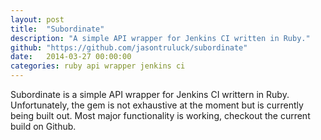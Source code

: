```yaml
---
layout: post
title:  "Subordinate"
description: "A simple API wrapper for Jenkins CI written in Ruby."
github: "https://github.com/jasontruluck/subordinate"
date:   2014-03-27 00:00:00
categories: ruby api wrapper jenkins ci
---
```


Subordinate is a simple API wrapper for Jenkins CI writtern in Ruby. Unfortunately, the gem is not
exhaustive at the moment but is currently being built out. Most major functionality is working, checkout
the current build on Github.